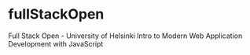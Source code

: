 # fullStackOpen
Full Stack Open - University of Helsinki Intro to Modern Web Application Development with JavaScript
